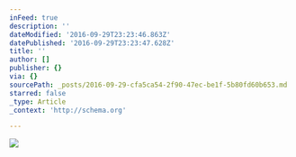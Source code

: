 ```yaml
---
inFeed: true
description: ''
dateModified: '2016-09-29T23:23:46.863Z'
datePublished: '2016-09-29T23:23:47.628Z'
title: ''
author: []
publisher: {}
via: {}
sourcePath: _posts/2016-09-29-cfa5ca54-2f90-47ec-be1f-5b80fd60b653.md
starred: false
_type: Article
_context: 'http://schema.org'

---
```

<article style=""><img src="https://the-grid-user-content.s3-us-west-2.amazonaws.com/1b630e14-f014-4676-ac5f-f8fa50b8d61b.jpg" /></article>